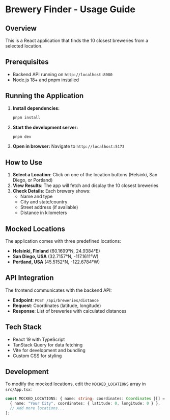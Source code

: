 # Brewery Finder - Usage Guide

## Overview

This is a React application that finds the 10 closest breweries from a selected location.

## Prerequisites

- Backend API running on `http://localhost:8080`
- Node.js 18+ and pnpm installed

## Running the Application

1. **Install dependencies:**

   ```bash
   pnpm install
   ```

2. **Start the development server:**

   ```bash
   pnpm dev
   ```

3. **Open in browser:**
   Navigate to `http://localhost:5173`

## How to Use

1. **Select a Location**: Click on one of the location buttons (Helsinki, San Diego, or Portland)
2. **View Results**: The app will fetch and display the 10 closest breweries
3. **Check Details**: Each brewery shows:
   - Name and type
   - City and state/country
   - Street address (if available)
   - Distance in kilometers

## Mocked Locations

The application comes with three predefined locations:

- **Helsinki, Finland** (60.1699°N, 24.9384°E)
- **San Diego, USA** (32.7157°N, -117.1611°W)
- **Portland, USA** (45.5152°N, -122.6784°W)

## API Integration

The frontend communicates with the backend API:

- **Endpoint**: `POST /api/breweries/distance`
- **Request**: Coordinates (latitude, longitude)
- **Response**: List of breweries with calculated distances

## Tech Stack

- React 19 with TypeScript
- TanStack Query for data fetching
- Vite for development and bundling
- Custom CSS for styling

## Development

To modify the mocked locations, edit the `MOCKED_LOCATIONS` array in `src/App.tsx`:

```typescript
const MOCKED_LOCATIONS: { name: string; coordinates: Coordinates }[] = [
  { name: "Your City", coordinates: { latitude: 0, longitude: 0 } },
  // Add more locations...
];
```
